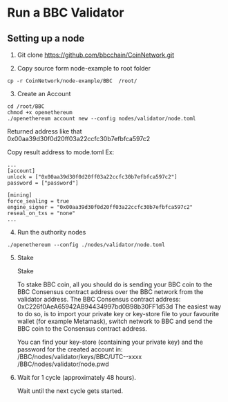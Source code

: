 # Run a BBC Validator
## Setting up a node
1. Git clone https://github.com/bbcchain/CoinNetwork.git

2. Copy source form node-example to root folder
```
cp -r CoinNetwork/node-example/BBC  /root/
```
3. Create an Account

```
cd /root/BBC
chmod +x openethereum
./openethereum account new --config nodes/validator/node.toml
```
Returned address like that 0x00aa39d30f0d20ff03a22ccfc30b7efbfca597c2

Copy result address to mode.toml
Ex:
```
...
[account]
unlock = ["0x00aa39d30f0d20ff03a22ccfc30b7efbfca597c2"]
password = ["password"]

[mining]
force_sealing = true
engine_signer = "0x00aa39d30f0d20ff03a22ccfc30b7efbfca597c2"
reseal_on_txs = "none"
...
```
4. Run the authority nodes
```
./openethereum --config ./nodes/validator/node.toml

```
5. Stake

    Stake

    To stake BBC coin, all you should do is sending your BBC coin to the BBC Consensus contract address over the BBC network from the validator address.
    The BBC Consensus contract address: 0xC226f0AeA65942AB94434997bd0B98b30FF1d53d
    The easiest way to do so, is to import your private key or key-store file to your favourite wallet (for example Metamask), switch network to BBC and send the BBC coin to the Consensus contract address.

    You can find your key-store (containing your private key) and the password for the created account in:
    /BBC/nodes/validator/keys/BBC/UTC--xxxx
    /BBC/nodes/validator/node.pwd

6. Wait for 1 cycle (approximately 48 hours).

    Wait until the next cycle gets started.
